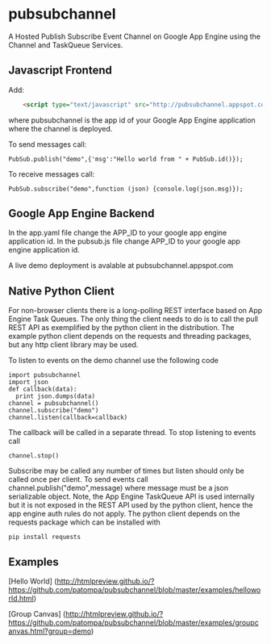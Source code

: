 pubsubchannel
=============

A Hosted Publish Subscribe Event Channel on Google App Engine using the Channel and TaskQueue Services.

Javascript Frontend
-------

Add:
```html
	<script type="text/javascript" src="http://pubsubchannel.appspot.com/"></script>
```

where pubsubchannel is the app id of your Google App Engine application where the 
channel is deployed.

To send messages call:

	PubSub.publish("demo",{'msg':"Hello world from " + PubSub.id()});

To receive messages call:

	PubSub.subscribe("demo",function (json) {console.log(json.msg)});

Google App Engine Backend
-------

In the app.yaml file change the APP_ID to your google app engine application id.
In the pubsub.js file change APP_ID to your google app engine application id.

A live demo deployment is avalable at pubsubchannel.appspot.com 

Native Python Client
-------
For non-browser clients there is a long-polling REST interface based on App Engine Task Queues.
The only thing the client needs to do is to call the pull REST API as exemplified by the
python client in the distribution. The example python client depends on the requests
and threading packages, but any http client library may be used.

To listen to events on the demo channel use the following code  

	import pubsubchannel
	import json
	def callback(data):
	  print json.dumps(data)
	channel = pubsubchannel()
	channel.subscribe("demo")
	channel.listen(callback=callback)

The callback will be called in a separate thread. To stop listening to events call

	channel.stop()

Subscribe may be called any number of times but listen should only be called once per client.
To send events call
	channel.publish("demo",message)
where message must be a json serializable object.
Note, the App Engine TaskQueue API is used internally but it is not exposed in the REST API
used by the python client, hence the app engine auth rules do not apply.
The python client depends on the requests package which can be installed with

	pip install requests

Examples
-------

[Hello World] (http://htmlpreview.github.io/?https://github.com/patompa/pubsubchannel/blob/master/examples/helloworld.html)

[Group Canvas] (http://htmlpreview.github.io/?https://github.com/patompa/pubsubchannel/blob/master/examples/groupcanvas.html?group=demo)





